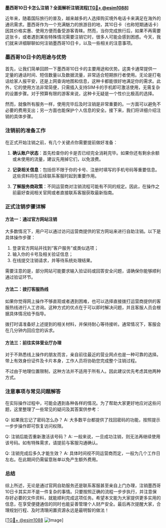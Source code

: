 **墨西哥10日卡怎么注销？全面解析注销流程[[TG💪+ @esim1088](https://t.me/s/esim1088)]**

近年来，随着国际旅行的普及，越来越多的人选择购买境外电话卡来满足在海外的通讯需求。墨西哥作为一个充满魅力的旅游目的地，其10日卡（也称短期通话卡）因其价格实惠、使用方便而备受游客青睐。然而，当你完成旅行后，如果不再需要这张卡，或者遇到某些特殊情况需要注销它时，很多人可能会感到困惑。今天，我们就来详细聊聊如何注销墨西哥10日卡，以及一些相关的注意事项。

### 墨西哥10日卡的用途与优势

首先，让我们简单回顾一下墨西哥10日卡的主要用途和优势。这类卡通常提供一定量的通话时间、短信数量以及数据流量，非常适合短期旅行者使用。无论是打电话给家人报平安，还是上网查询地图和信息，这种卡都能很好地满足你的需求。此外，它的使用方法非常简便，只需插入支持SIM卡的手机即可激活使用，无需复杂的设置步骤。对于预算有限的游客来说，这种卡无疑是一个性价比极高的选择。

然而，就像所有服务一样，使用完毕后及时注销是非常重要的。一方面可以避免不必要的费用支出；另一方面也能保护个人信息的安全。接下来，我们将详细介绍注销的具体步骤。

### 注销前的准备工作

在正式开始注销之前，有几个关键点你需要提前做好准备：

1. **确认账户状态**：首先检查你的卡是否已经完全消耗完毕。如果你还有剩余余额或未使用的流量，建议先用掉它们，以免浪费。
   
2. **记录相关信息**：包括但不限于你的卡号、注册时填写的手机号码等重要信息。这些资料将在后续联系客服时起到重要作用。

3. **了解服务商政策**：不同运营商对注销流程可能有不同的规定。因此，在操作之前最好查阅相关官网或者直接联系客服获取最新指南。

### 正式注销步骤详解

#### 方法一：通过官方网站注销

大多数情况下，用户可以通过访问运营商提供的官方网站来进行自助注销。以下是具体操作步骤：

1. 登录官方网站并找到“客户服务”或类似选项；
2. 输入你的卡号及相关验证信息；
3. 在线提交注销请求，并等待系统处理结果。

需要注意的是，部分网站可能要求输入验证码或回答安全问题，请确保你能够顺利通过验证环节。

#### 方法二：拨打客服热线

如果你觉得网上操作不够直观或者遇到困难，也可以选择直接拨打运营商提供的客服热线进行人工咨询。这种方式的优点在于可以即时解决问题，并且客服人员会根据具体情况给予指导。

拨打时请准备好上述提到的相关材料，并保持耐心等待接听。通常情况下，客服会在几分钟内回应您的诉求。

#### 方法三：前往实体营业厅办理

对于不熟悉线上操作的朋友而言，亲自前往最近的营业网点也是一种可靠的选择。带上有效身份证件及卡片本身，工作人员将协助您完成整个注销过程。

不过由于地理位置限制，这种方法并不适用于所有人。因此建议优先考虑其他两种方式。

### 注意事项与常见问题解答

在实际操作过程中，可能会遇到各种各样的情况。为了帮助大家更好地应对这些问题，这里整理了一些常见的疑问及其答案供参考：

Q: 如果我忘记了密码怎么办？
A: 大多数平台都提供了找回密码的功能，按照提示一步步操作即可恢复访问权限。

Q: 注销后能否重新激活该号码？
A: 一般来说，一旦成功注销，则无法再继续使用该号码。如有特殊需求，请提前与客服沟通确认。

Q: 注销完成后多久才能生效？
A: 具体时间视不同运营商而定，一般为几个工作日左右。在此期间仍需留意账单以免产生额外费用。

### 总结

综上所述，无论是通过官网自助服务还是联系客服甚至亲自上门办理，注销墨西哥10日卡其实并不是一件复杂的事情。只要按照正确的流程一步步执行，并注意保存好必要的文件资料，就能顺利完成这项任务。希望本文能为大家提供更多实用的信息，在享受便捷通信的同时也能妥善管理个人财产安全。最后再次提醒大家，合理规划行程、及时清理闲置资源永远是最明智的做法！

[[TG💪+ @esim1088](https://t.me/s/esim1088) ![Image](https://i.postimg.cc/4NQfJmqS/Snipaste-2025-05-13-00-14-12.png)]